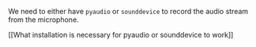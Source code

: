 We need to either have `pyaudio` or `sounddevice` to record the audio stream from the microphone.

[[What installation is necessary for pyaudio or sounddevice to work]]
